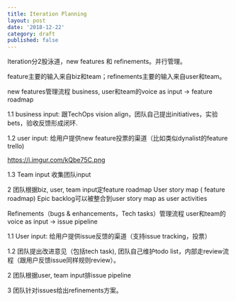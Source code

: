 ```yaml
---
title: Iteration Planning
layout: post
date: '2018-12-22'
category: draft
published: false
---
```


Iteration分2股泳道，new features 和 refinements。并行管理。

feature主要的输入来自biz和team；refinements主要的输入来自user和team。


new features管理流程
business, user和team的voice as input -> feature roadmap

1.1 business input: 跟TechOps vision align，团队自己提出initiatives，实验bets，验收反馈形成闭环.

1.2 user input: 给用户提供new feature投票的渠道（比如类似dynalist的feature trello)

https://i.imgur.com/kQbe75C.png

1.3 Team input
收集团队input 

2 团队根据biz, user, team input定feature roadmap 
User story map ( feature roadmap)
Epic backlog可以被整合到user story map as user activities

Refinements（bugs & enhancements，Tech tasks）管理流程
user和team的voice as input -> issue pipeline

1.1 User input: 给用户提供issue反馈的渠道（支持issue tracking，投票）

1.2 团队提出改进意见（包括tech task), 团队自己维护todo list，内部走review流程（跟用户反馈issue同样规则review）。

2 团队根据user, team input排issue pipeline

3 团队针对issues给出refinements方案。

